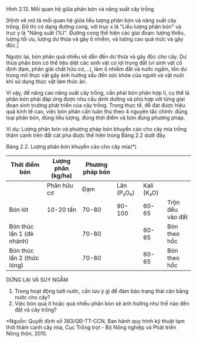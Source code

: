 Hình 2.13. Mối quan hệ giữa phân bón và năng suất cây trồng

[Hình vẽ mô tả mối quan hệ giữa liều lượng phân bón và năng suất cây trồng. Đồ thị có dạng đường cong, với trục x là "Liều lượng phân bón" và trục y là "Năng suất (%)". Đường cong thể hiện các giai đoạn: lượng thiếu, lượng tối ưu, lượng dư thừa và gây ô nhiễm, và lượng cao quá mức và gây độc.]

Ngược lại, bón phân quá nhiều sẽ dẫn đến dư thừa và gây độc cho cây. Dư thừa phân bón có thể tiêu diệt các sinh vật có lợi trong đất (vi sinh vật cố định đạm, phân giải chất hữu cơ,...), làm ô nhiễm đất và nước ngầm, tồn dư trong mô thực vật gây ảnh hưởng xấu đến sức khỏe của người và vật nuôi khi sử dụng thực vật làm thức ăn.

Vì vậy, để nâng cao năng suất cây trồng, cần phải bón phân hợp lí, cụ thể là phân bón phải đáp ứng được nhu cầu dinh dưỡng và phù hợp với từng giai đoạn sinh trưởng phát triển của cây trồng. Trong thực tế, để đạt được hiệu quả kinh tế cao, việc bón phân cần tuân thủ theo 4 nguyên tắc chính: đúng loại phân bón, đúng liều lượng, đúng thời điểm và bón đúng phương pháp.

Ví dụ: Lượng phân bón và phương pháp bón khuyến cáo cho cây mía trồng thâm canh trên đất cát pha được thể hiện trong Bảng 2.2 dưới đây.

Bảng 2.2. Lượng phân bón khuyến cáo cho cây mía(*)

| Thời điểm bón | Lượng phân (kg/ha) | Phương pháp bón | | | |
|----------------|---------------------|------------------|---|---|---|
|                | Phân hữu cơ | Đạm | Lân (P₂O₅) | Kali (K₂O) |                 |
| Bón lót | 10-20 tấn | 70-80 | 90-100 | 60-65 | Trộn đều vào đất |
| Bón thúc lần 1 (đẻ nhánh) |  | 70-80 |  | 60-65 | Bón theo hốc |
| Bón thúc lần 2 (thức lóng) |  | 70-80 |  | 60-65 | Bón theo hốc |

DỪNG LẠI VÀ SUY NGẪM

1. Trong hoạt động tưới nước, cần lưu ý gì để đảm bảo trạng thái cân bằng nước cho cây?
2. Việc bón quá ít hoặc quá nhiều phân bón sẽ ảnh hưởng như thế nào đến đất và cây trồng?

*Nguồn: Quyết định số 383/QĐ-TT-CCN, Ban hành quy trình kỹ thuật tạm thời thâm canh cây mía, Cục Trồng trọt - Bộ Nông nghiệp và Phát triển Nông thôn, 2015.